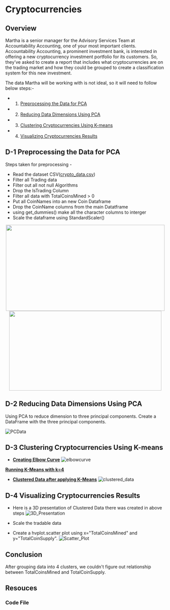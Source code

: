 # Cryptocurrencies

## Overview
Martha is a senior manager for the Advisory Services Team at Accountability Accounting, one of your most important clients. Accountability Accounting, a prominent investment bank, is interested in offering a new cryptocurrency investment portfolio for its customers. So, they’ve asked to create a report that includes what cryptocurrencies are on the trading market and how they could be grouped to create a classification system for this new investment.

The data Martha will be working with is not ideal, so it will need to follow below steps:-

* 1) [Preprocessing the Data for PCA](#D-1-Preprocessing-the-Data-for-PCA)
* 2) [Reducing Data Dimensions Using PCA](#D-2-Reducing-Data-Dimensions-Using-PCA)
* 3) [Clustering Cryptocurrencies Using K-means](#D-3-Clustering-Cryptocurrencies-Using-K-means)
* 4) [Visualizing Cryptocurrencies Results](#D-4-Visualizing-Cryptocurrencies-Results)

## D-1 Preprocessing the Data for PCA
 Steps taken for preprocessing -
 * Read the dataset CSV([crypto_data.csv](https://github.com/DeepaGheewala/Cryptocurrencies/files/8988775/crypto_data.csv))
 * Filter all Trading data
 * Filter out all not null Algorithms
 * Drop the IsTrading Column
 * Filter all data with TotalCoinsMined > 0
 * Put all CoinNames into an new Coin Dataframe
 * Drop the CoinName columns from the main Datatframe
 * using get_dummies() make all the character columns to interger
 * Scale the dataframe using StandardScaler()
 <p align="center"> <img src="https://user-images.githubusercontent.com/99355701/175863611-8e425c49-a81f-413a-9121-2eed550fbd4f.jpg"  align="center" height="270" width="500">    <img src="https://user-images.githubusercontent.com/99355701/175863433-7e0f00a3-8308-47b9-a111-ce8a16010b34.jpg"  align="center" height="250" width="480"> </p>
 
## D-2 Reducing Data Dimensions Using PCA
Using PCA to reduce dimension to three principal components. Create a DataFrame with the three principal components.

![PCData](https://user-images.githubusercontent.com/99355701/175863534-f7ca50be-56ce-4d25-9dde-56c28d43a479.jpg)

## D-3 Clustering Cryptocurrencies Using K-means
* **<ins>Creating Elbow Curve</ins>**
![elbowcurve](https://user-images.githubusercontent.com/99355701/175865834-2d96fb64-97ec-4acb-9d18-dddee76f6db6.jpg)

 **<ins>Running K-Means with k=4</ins>**

* **<ins>Clustered Data after applying K-Means</ins>**
![clustered_data](https://user-images.githubusercontent.com/99355701/175864587-4d532812-c3dc-4010-b458-3d7a0f6c3cec.jpg)

## D-4 Visualizing Cryptocurrencies Results
* Here is a 3D presentation of Clustered Data there was created in above steps
![3D_Presentation](https://user-images.githubusercontent.com/99355701/175864992-438114eb-fd6f-4ba6-b3e0-872d293e88ff.jpg)

* Scale the tradable data
* Create a hvplot.scatter plot using x="TotalCoinsMined" and y="TotalCoinSupply".
![Scatter_Plot](https://user-images.githubusercontent.com/99355701/175865500-c24e6153-421b-489f-8e4f-88fb68166234.jpg)

## Conclusion
After grouping data into 4 clusters, we couldn't figure out relationship between TotalCoinsMined and TotalCoinSupply.

## Resouces
### Code File 
